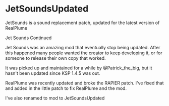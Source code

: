 # JetSoundsUpdated
JetSounds is a sound replacement patch, updated for the latest version of RealPlume

Jet Sounds Continued

Jet Sounds was an amazing mod that eventually stop being updated. After this happened many people wanted 
the creator to keep developing it, or for someone to release their own copy that worked.

It was picked up and maintained for a while by @Patrick_the_big, but it hasn't been updated since KSP 1.4.5 was out.

RealPlume was recently updated and broke the RAPIER patch.  I've fixed that and added in the little patch to fix
 RealPlume and the mod.

I've also renamed to mod to JetSoundsUpdated

